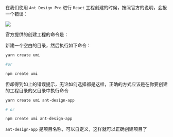 在我们使用 `Ant Design Pro` 进行 `React` 工程创建的时候，按照官方的说明，会报一个错误：

![](https://s1.ax1x.com/2020/04/12/GqWIpR.png)

官方提供的创建工程的命令是：

新建一个空白的目录，然后执行如下命令：

```bash
yarn create umi

#or

npm create umi
```

但却得到如上的错误提示，无论如何选择都是这样，正确的方式应该是在你要创建的工程目录的父目录中执行命令

```bash
yarn create umi ant-design-app

# or

npm create umi ant-design-app
```

`ant-design-app` 是项目名称，可以自定义，这样就可以正确创建项目了